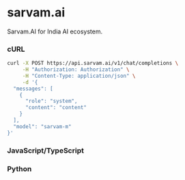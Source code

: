 # sarvam.ai
Sarvam.AI for India AI ecosystem.

### cURL
```bash
curl -X POST https://api.sarvam.ai/v1/chat/completions \
     -H "Authorization: Authorization" \
     -H "Content-Type: application/json" \
     -d '{
  "messages": [
    {
      "role": "system",
      "content": "content"
    }
  ],
  "model": "sarvam-m"
}'
```
### JavaScript/TypeScript

### Python
